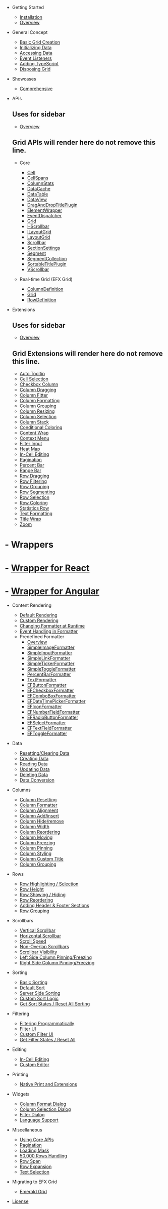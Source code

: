 - Getting Started
  - [Installation](README.md)
  - [Overview](overview.md)
- General Concept
	- [Basic Grid Creation](general_concept/basic.md)
	- [Initializing Data](general_concept/initializing-data.md)
	- [Accessing Data](general_concept/accessing-data.md)
	- [Event Listeners](general_concept/event-listeners.md)
	- [Adding TypeScript](general_concept/typescript.md)
	- [Disposing Grid](general_concept/disposing-grid.md)
- Showcases
	- [Comprehensive](showcases/comprehensive.md)


- APIs
	## Uses for sidebar
	
	+ [Overview](apis/README.md)
	
	## Grid APIs will render here do not remove this line.
	- Core
	  - [Cell](apis/core/Cell.md)
	  - [CellSpans](apis/core/CellSpans.md)
	  - [ColumnStats](apis/core/ColumnStats.md)
	  - [DataCache](apis/core/DataCache.md)
	  - [DataTable](apis/core/DataTable.md)
	  - [DataView](apis/core/DataView.md)
	  - [DragAndDropTitlePlugin](apis/core/DragAndDropTitlePlugin.md)
	  - [ElementWrapper](apis/core/ElementWrapper.md)
	  - [EventDispatcher](apis/core/EventDispatcher.md)
	  - [Grid](apis/core/Grid.md)
	  - [HScrollbar](apis/core/HScrollbar.md)
	  - [ILayoutGrid](apis/core/ILayoutGrid.md)
	  - [LayoutGrid](apis/core/LayoutGrid.md)
	  - [Scrollbar](apis/core/Scrollbar.md)
	  - [SectionSettings](apis/core/SectionSettings.md)
	  - [Segment](apis/core/Segment.md)
	  - [SegmentCollection](apis/core/SegmentCollection.md)
	  - [SortableTitlePlugin](apis/core/SortableTitlePlugin.md)
	  - [VScrollbar](apis/core/VScrollbar.md)
	
	- Real-time Grid (EFX Grid)
	  - [ColumnDefinition](apis/rt_grid/ColumnDefinition.md)
	  - [Grid](apis/rt_grid/Grid.md)
	  - [RowDefinition](apis/rt_grid/RowDefinition.md)
	



- Extensions
	## Uses for sidebar
	
	* [Overview](extensions/README.md)
	
	## Grid Extensions will render here do not remove this line.
	- [Auto Tooltip](extensions/tr-grid-auto-tooltip.md)
	- [Cell Selection](extensions/tr-grid-cell-selection.md)
	- [Checkbox Column](extensions/tr-grid-checkbox.md)
	- [Column Dragging](extensions/column-dragging.md)
	- [Column Fitter](extensions/tr-grid-column-fitter.md)
	- [Column Formatting](extensions/tr-grid-column-formatting.md)
	- [Column Grouping](extensions/tr-grid-column-grouping.md)
	- [Column Resizing](extensions/tr-grid-column-resizing.md)
	- [Column Selection](extensions/tr-grid-column-selection.md)
	- [Column Stack](extensions/tr-grid-column-stack.md)
	- [Conditional Coloring](extensions/tr-grid-conditional-coloring.md)
	- [Content Wrap](extensions/tr-grid-content-wrap.md)
	- [Context Menu](extensions/tr-grid-contextmenu.md)
	- [Filter Input](extensions/tr-grid-filter-input.md)
	- [Heat Map](extensions/tr-grid-heat-map.md)
	- [In-Cell Editing](extensions/tr-grid-in-cell-editing.md)
	- [Pagination](extensions/tr-grid-pagination.md)
	- [Percent Bar](extensions/tr-grid-percent-bar.md)
	- [Range Bar](extensions/tr-grid-range-bar.md)
	- [Row Dragging](extensions/tr-grid-row-dragging.md)
	- [Row Filtering](extensions/tr-grid-row-filtering.md)
	- [Row Grouping](extensions/tr-grid-row-grouping.md)
	- [Row Segmenting](extensions/row-segmenting.md)
	- [Row Selection](extensions/tr-grid-row-selection.md)
	- [Row Coloring](extensions/tr-grid-rowcoloring.md)
	- [Statistics Row](extensions/statistics-row.md)
	- [Text Formatting](extensions/tr-grid-textformatting.md)
	- [Title Wrap](extensions/tr-grid-titlewrap.md)
	- [Zoom](extensions/zoom.md)
	
	


# - Wrappers
#	- [Wrapper for React](wrappers/react.md)
#	- [Wrapper for Angular](wrappers/angular.md)

- Content Rendering
	- [Default Rendering](rendering/column-formatter.md)
	- [Custom Rendering](rendering/custom-formatter.md)
	- [Changing Formatter at Runtime](rendering/change-formatter.md)
	- [Event Handling in Formatter](rendering/formatter-event-handling.md)
	- Predefined Formatter
		- [Overview](rendering/predefined-formatter.md)
		- [SimpleImageFormatter](rendering/predefined_formatters/simple-image-formatter.md)
		- [SimpleInputFormatter](rendering/predefined_formatters/simple-input-formatter.md)
		- [SimpleLinkFormatter](rendering/predefined_formatters/simple-link-formatter.md)
		- [SimpleTickerFormatter](rendering/predefined_formatters/simple-ticker-formatter.md)
		- [SimpleToggleFormatter](rendering/predefined_formatters/simple-toggle-formatter.md)
		- [PercentBarFormatter](rendering/predefined_formatters/percent-bar-formatter.md)
		- [TextFormatter](rendering/predefined_formatters/text-formatter.md)
		- [EFButtonFormatter](rendering/predefined_formatters/ef-button-formatter.md)
		- [EFCheckboxFormatter](rendering/predefined_formatters/ef-checkbox-formatter.md)
		- [EFComboBoxFormatter](rendering/predefined_formatters/ef-combo-box-formatter.md)
		- [EFDateTimePickerFormatter](rendering/predefined_formatters/ef-datetime-picker-formatter.md)
		- [EFIconFormatter](rendering/predefined_formatters/ef-icon-formatter.md)
		- [EFNumberFieldFormatter](rendering/predefined_formatters/ef-number-field-formatter.md)
		- [EFRadioButtonFormatter](rendering/predefined_formatters/ef-radio-button-formatter.md)
		- [EFSelectFormatter](rendering/predefined_formatters/ef-select-formatter.md)
		- [EFTextFieldFormatter](rendering/predefined_formatters/ef-text-field-formatter.md)
		- [EFToggleFormatter](rendering/predefined_formatters/ef-toggle-formatter.md)

- Data
	- [Resetting/Clearing Data](data/columns-and-data.md)
	- [Creating Data](data/create.md)
	- [Reading Data](data/read.md)
	- [Updating Data](data/update.md)
	- [Deleting Data](data/delete.md)
	- [Data Conversion](data/data-conversion.md)

- Columns
	- [Column Resetting](columns/column-resetting.md)
	- [Column Formatter](columns/column-formatter.md)
	- [Column Alignment](columns/column-alignment.md)
	- [Column Add/insert](columns/dynamic-add-insert-column.md)
	- [Column Hide/remove](columns/dynamic-remove-column.md)
	- [Column Width](columns/column-width.md)
	- [Column Reordering](columns/column-reordering.md)
	- [Column Moving](columns/column-moving.md)
	- [Column Freezing](columns/column-freezing.md)
	- [Column Pinning](columns/column-pinning.md)
	- [Column Styling](columns/column-styling.md)
	- [Column Custom Title](columns/custom-title-formatter.md)
	- [Column Grouping](columns/column-grouping.md)

- Rows
	- [Row Highlighting / Selection](rows/row-highlight-selection.md)
	- [Row Height](rows/row-height.md)
	- [Row Showing / Hiding](rows/row-show-hide.md)
	- [Row Reordering](rows/row-reordering.md)
	- [Adding Header & Footer Sections](rows/add-header-footer.md)
	- [Row Grouping](rows/row-grouping.md)

- Scrollbars
	- [Vertical Scrollbar](scrollbars/vertical-scrollbar.md)
	- [Horizontal Scrollbar](scrollbars/horizontal-scrollbar.md)
	- [Scroll Speed](scrollbars/scroll-speed.md)
	- [Non-Overlap Scrollbars](scrollbars/non-overlap-scrollbars.md)
	- [Scrollbar Visibility](scrollbars/scrollbar-visibility.md)
	- [Left Side Column Pinning/Freezing](scrollbars/left-side-column-pinning.md)
	- [Right Side Column Pinning/Freezing](scrollbars/right-side-column-pinning.md)

- Sorting
	- [Basic Sorting](sorting/sorting.md)
	- [Default Sort](sorting/default-sorting.md)
	- [Server Side Sorting](sorting/server-side-sorting.md)
	- [Custom Sort Logic](sorting/custom-sort-logic.md)
	- [Get Sort States / Reset All Sorting](sorting/sorting-get-reset.md)

- Filtering
	- [Filtering Programmatically](filtering/filtering-programmatically.md)
	- [Filter UI](filtering/filtering-auto-filter-row.md)
	- [Custom Filter UI](filtering/custom-filter.md)
	- [Get Filter States / Reset All](filtering/filtering-get-reset.md)

- Editing
	- [In-Cell Editing](editing/in-cell-editor.md)
	- [Custom Editor](editing/custom-editor.md)

- Printing
	- [Native Print and Extensions](printing/printer-extension.md)

- Widgets
	- [Column Format Dialog](widgets/column-format-dialog.md)
	- [Column Selection Dialog](widgets/column-selection-dialog.md)
	- [Filter Dialog](widgets/filter-dialog.md)
	- [Language Support](widgets/language-support.md)

- Miscellaneous
	- [Using Core APIs](misc/core-apis.md)
	- [Pagination](misc/pagination.md)
	- [Loading Mask](misc/loading-mask.md)
	- [50,000 Rows Handling](misc/fifty-thosand-rows.md)
	- [Row Span](misc/row-span.md)
	- [Row Expansion](misc/row-expansion.md)
	- [Text Selection](misc/text-selection.md)
	
- Migrating to EFX Grid
	- [Emerald Grid](migrating/from-emerald-grid.md)
- [License](license.md)
